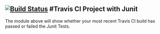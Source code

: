 [![Build Status](https://travis-ci.org/yuz249/lab4.svg?branch=master)](https://travis-ci.org/yuz249/lab4)
#Travis CI Project with Junit
---------
The module above will show whether your most recent Travis CI build has passed or failed the Junit Tests.
